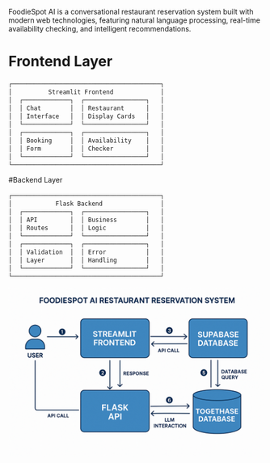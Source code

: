 FoodieSpot AI is a conversational restaurant reservation system built with modern web technologies, featuring natural language processing, real-time availability checking, and intelligent recommendations.

# Frontend Layer
```
┌─────────────────────────────────────────┐
│          Streamlit Frontend             │
│  ┌─────────────┐  ┌─────────────────┐   │
│  │ Chat        │  │ Restaurant      │   │
│  │ Interface   │  │ Display Cards   │   │
│  └─────────────┘  └─────────────────┘   │
│  ┌─────────────┐  ┌─────────────────┐   │
│  │ Booking     │  │ Availability    │   │
│  │ Form        │  │ Checker         │   │
│  └─────────────┘  └─────────────────┘   │
└─────────────────────────────────────────┘
```
#Backend Layer

```
┌─────────────────────────────────────────┐
│            Flask Backend                │
│  ┌─────────────┐  ┌─────────────────┐   │
│  │ API         │  │ Business        │   │
│  │ Routes      │  │ Logic           │   │
│  └─────────────┘  └─────────────────┘   │
│  ┌─────────────┐  ┌─────────────────┐   │
│  │ Validation  │  │ Error           │   │
│  │ Layer       │  │ Handling        │   │
│  └─────────────┘  └─────────────────┘   │
└─────────────────────────────────────────┘
```
![alt text](image.png)